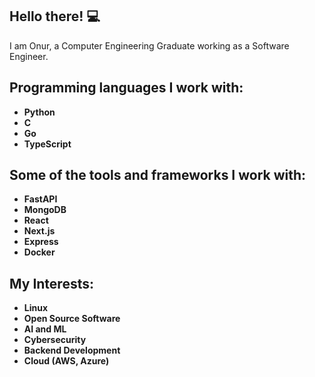 ## Hello there! 💻

I am Onur, a Computer Engineering Graduate working as a Software Engineer.

## Programming languages I work with:

- **Python**
- **C**
- **Go**
- **TypeScript**

## Some of the tools and frameworks I work with:

- **FastAPI**
- **MongoDB**
- **React**
- **Next.js**
- **Express**
- **Docker**

## My Interests:

- **Linux**
- **Open Source Software**
- **AI and ML**
- **Cybersecurity**
- **Backend Development**
- **Cloud (AWS, Azure)**
